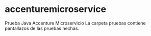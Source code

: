 # accenturemicroservice
Prueba Java Accenture
Microservicio 
La carpeta pruebas contiene pantallazos de las pruebas hechas.

